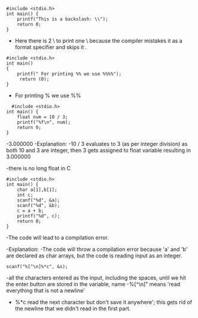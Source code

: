 ```
#include <stdio.h>
int main() {
    printf("This is a backslash: \\");
    return 0;
}
```
- Here there is 2 \\ to print one \ because the compiler mistakes it as a format specifier and skips it . 
```
#include <stdio.h>
int main() 
{ 
    printf(" For printing %% we use %%%%"); 
     return (0); 
}
```
- For printing % we use %%
```
  #include <stdio.h>
int main() {
    float num = 10 / 3;
    printf("%f\n", num);
    return 0;
}
```
-3.000000
-Explanation:
-10 / 3 evaluates to 3 (as per integer division) as both 10 and 3 are integer, then 3 gets assigned to float variable resulting in 3.000000

-there is no long float in C

```
#include <stdio.h>
int main() {
    char a[1],b[1];
    int c;
    scanf("%d", &a);
    scanf("%d", &b);
    c = a + b;
    printf("%d", c);
    return 0;
}
```
-The code will lead to a compilation error.

-Explanation:
-The code will throw a compilation error because 'a' and 'b' are declared as char arrays, but the code is reading input as an integer.

```
scanf("%[^\n]%*c", &s);
```
-all the characters entered as the input, including the spaces, until we hit the enter button are stored in the variable, name
-%[^\n]" means 'read everything that is not a newline'

- %*c read the next character but don't save it anywhere'; 
this gets rid of the newline that we didn't read in the first part.

